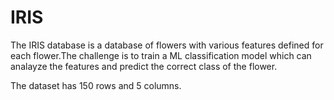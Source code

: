 # IRIS
The IRIS database is a database of flowers with various features defined for each flower.The challenge is to train a ML classification model which can analayze the features and predict the correct class of the flower.

The dataset has 150 rows and 5 columns.
